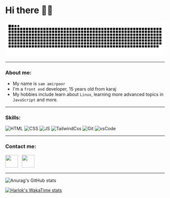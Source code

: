 # Hi there 👋🏻

<picture>
  <source
    media="(prefers-color-scheme: dark)"
    srcset="https://raw.githubusercontent.com/platane/snk/output/github-contribution-grid-snake-dark.svg"
  />
  <source
    media="(prefers-color-scheme: light)"
    srcset="https://raw.githubusercontent.com/platane/snk/output/github-contribution-grid-snake.svg"
  />
  <img
    alt="github contribution grid snake animation"
    src="https://raw.githubusercontent.com/platane/snk/output/github-contribution-grid-snake.svg"
  />
</picture>

---

### About me:

<div>
  
  - My name is `sam amirpoor`
  - I'm a `front end` developer, 15 years old from karaj
  - My hobbies include learn about `Linux`, learning more advanced topics in `JavaScript` and more.
    
</div>

---

### Skills:

<div>
  <img src="https://img.icons8.com/?size=100&id=20909&format=png&color=000000" width="50" alt="HTML" />
  <img src="https://img.icons8.com/?size=100&id=21278&format=png&color=000000" width="50" alt="CSS" />
  <img src="https://img.icons8.com/?size=100&id=PXTY4q2Sq2lG&format=png&color=000000" width="50" alt="JS" />
  <img src="https://img.icons8.com/?size=100&id=CIAZz2CYc6Kc&format=png&color=000000" width="50" alt="TailwindCss" />
  <img src="https://img.icons8.com/?size=100&id=20906&format=png&color=000000" width="50" alt="Git" />
  <img src="https://img.icons8.com/?size=100&id=9OGIyU8hrxW5&format=png&color=000000" width="50" alt="vsCode" />
</div>

---

### Contact me:

<div>
  <a href="mailto:amirpoorDev@gmail.com"><img src="https://img.icons8.com/?size=100&id=P7UIlhbpWzZm&format=png&color=000000" width="40px" height="40px" /></a>
  &nbsp;
  <a href="https://t.me/samamirpoor"><img src="https://img.icons8.com/?size=100&id=oWiuH0jFiU0R&format=png&color=000000" width="40px" height="40px" /></a>
</div>

---

![Anurag's GitHub stats](https://github-readme-stats.vercel.app/api?username=sam-amirpoor&show_icons=true&theme=radical)

[![Harlok's WakaTime stats](https://github-readme-stats.vercel.app/api/wakatime?username=amirpoorDev)](https://github.com/anuraghazra/github-readme-stats)
